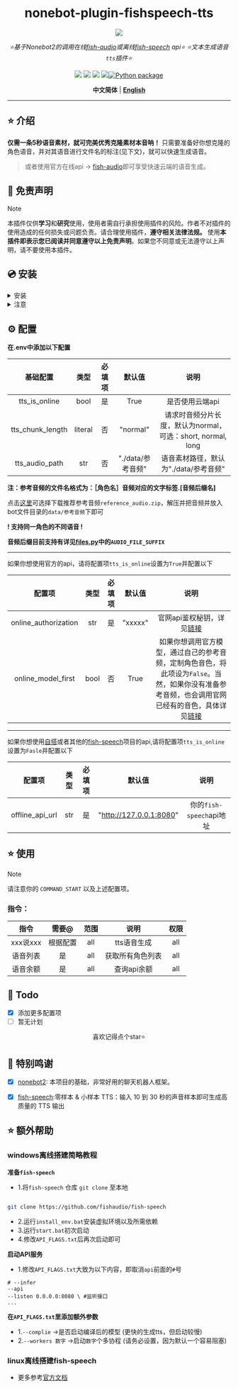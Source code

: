 <div align="center">

# nonebot-plugin-fishspeech-tts

<a href="https://v2.nonebot.dev/store"><img src="https://count.getloli.com/get/@nonebot-plugin-fishspeech-tts?theme=asoul"></a>

_⭐基于Nonebot2的调用在线[fish-audio](https://fish.audio/zh-CN/)或离线[fish-speech](https://github.com/fishaudio/fish-speech) api⭐_
_⭐文本生成语音`tts`插件⭐_

<a href="https://www.python.org/downloads/release/python-390/"><img src="https://img.shields.io/badge/python-3.10+-blue"></a>  <a href=""><img src="https://img.shields.io/badge/QQ-1141538825-yellow"></a> <a href="https://github.com/Cvandia/nonebot-plugin-game-torrent/blob/main/LICENCE"><img src="https://img.shields.io/badge/license-MIT-blue"></a> <a href="https://v2.nonebot.dev/"><img src="https://img.shields.io/badge/Nonebot2-2.2.0+-red"></a>[![Python package](https://github.com/Cvandia/nonebot-plugin-fishspeech-tts/actions/workflows/python.yml/badge.svg?branch=master)](https://github.com/Cvandia/nonebot-plugin-fishspeech-tts/actions/workflows/python.yml)

**中文简体** | [**English**](./docs/README_EN.md)

</div>

---

## ⭐ 介绍

**仅需一条5秒语音素材，就可~~完美~~优秀克隆素材本音呐！**
只需要准备好你想克隆的角色语音，并对其语音进行文件名的标注(见下文)，就可以快速生成语音。

> 或者使用官方在线api -> [fish-audio](https://fish.audio/zh-CN/)即可享受快速云端的语音生成。

## 📜 免责声明

> [!note]
> 本插件仅供**学习**和**研究**使用，使用者需自行承担使用插件的风险。作者不对插件的使用造成的任何损失或问题负责。请合理使用插件，**遵守相关法律法规。**
使用**本插件即表示您已阅读并同意遵守以上免责声明**。如果您不同意或无法遵守以上声明，请不要使用本插件。


## 💿 安装

<details>
<summary>安装</summary>

`pipx` 安装

```bash
pipx install nonebot-plugin-fishspeech-tts -U
```
> [!note] 在nonebot的pyproject.toml中的plugins = ["xxx"]添加此插件

`nb-cli`安装
```bash
nb plugin install nonebot-plugin-fishspeech-tts -U
```

`git clone`安装(不推荐)

- 命令窗口`cmd`下运行
```bash
git clone https://github.com/Cvandia/nonebot-plugin-fishspeech-tts
```
- 在窗口运行处
将文件夹`nonebot-plugin-fishspeech-tts`复制到bot根目录下的`src/plugins`(或创建bot时的其他名称`xxx/plugins`)

 
 </details>
 
 <details>
 <summary>注意</summary>
 
 推荐镜像站下载
  
 清华源```https://pypi.tuna.tsinghua.edu.cn/simple```
 
 阿里源```https://mirrors.aliyun.com/pypi/simple/```

</details>

## ⚙️ 配置

**在.env中添加以下配置**

| 基础配置 | 类型 |必填项| 默认值 | 说明 |
|:-----:|:----:|:----:|:---:|:----:|
|tts_is_online|bool|是|True|是否使用云端api|
|tts_chunk_length|literal|否|"normal"|请求时音频分片长度，默认为normal，可选：short, normal, long|
|tts_audio_path|str|否|"./data/参考音频"|语音素材路径，默认为"./data/参考音频"|

**注：参考音频的文件名格式为：［角色名］音频对应的文字标签.[音频后缀名]**

点击[这里](https://github.com/Cvandia/nonebot-plugin-fishspeech-tts/releases)可选择下载推荐参考音频`reference_audio.zip`，解压并把音频并放入bot文件目录的`data/参考音频`下即可

**! 支持同一角色的不同语音 !**

**音频后缀目前支持有详见[files.py](./nonebot_plugin_fishspeech_tts/files.py)中的`AUDIO_FILE_SUFFIX`**
___

如果你想使用官方的api，请将配置项`tts_is_online`设置为`True`并配置以下

| 配置项 | 类型 | 必填项 | 默认值 | 说明 |
|:-----:|:----:|:----:|:---:|:----:|
|online_authorization|str|是|"xxxxx"|官网api鉴权秘钥，详见[链接](https://fish.audio/zh-CN/go-api/api-keys/)|
|online_model_first|bool|否|True|如果你想调用官方模型，通过自己的参考音频，定制角色音色，将此项设为`False`。当然，如果你没有准备参考音频，也会调用官网已经有的音色，具体详见[链接](https://fish.audio/zh-CN/)|

---

如果你想使用[自搭](#离线搭建fish-speech)或者其他的[fish-speech](https://github.com/fishaudio/fish-speech)项目的api,请将配置项`tts_is_online`设置为`Fasle`并配置以下

| 配置项 | 类型 | 必填项 | 默认值 | 说明 |
|:----:|:----:|:----:|:---:|:----:|
|offline_api_url|str|是|"http://127.0.0.1:8080"|你的`fish-speech`api地址|

## ⭐ 使用

> [!note]
> 请注意你的 `COMMAND_START` 以及上述配置项。

### 指令：

| 指令 | 需要@ | 范围 | 说明 |权限|
|:---:|:---:|:---:|:---:|:---:|
|xxx说xxx|根据配置|all|tts语音生成|all|
|语音列表|是|all|获取所有角色列表|all|
|语音余额|是|all|查询api余额|all|

## 🌙 Todo
 - [x] 添加更多配置项
 - [ ] 暂无计划

<center>喜欢记得点个star⭐</center>

## 💝 特别鸣谢

- [x] [nonebot2](https://github.com/nonebot/nonebot2): 本项目的基础，非常好用的聊天机器人框架。
- [x] [fish-speech](https://github.com/fishaudio/fish-speech):零样本 & 小样本 TTS：输入 10 到 30 秒的声音样本即可生成高质量的 TTS 输出


## ⭐ 额外帮助

### windows离线搭建简略教程

**准备`fish-speech`**
- 1.将`fish-speech` 仓库 `git clone` 至本地
```bash

git clone https://github.com/fishaudio/fish-speech
```
- 2.运行`install_env.bat`安装虚拟环境以及所需依赖
- 3.运行`start.bat`初次启动
- 4.修改`API_FLAGS.txt`后再次启动即可

**启动API服务**

- 1.修改`API_FLAGS.txt`大致为以下内容，即取消`api`前面的`#`号
```
# --infer
--api
--listen 0.0.0.0:8080 \ #监听接口
...
```
**在`API_FLAGS.txt`里添加额外参数**
- 1.`--complie` ->是否启动编译后的模型 (更快的生成tts，但启动较慢)
- 2.`--workers 数字` ->启动`数字`个多协程 (请务必设置，因为默认一个容易阻塞)

### linux离线搭建fish-speech
- 更多参考[官方文档](https://speech.fish.audio/zh)
